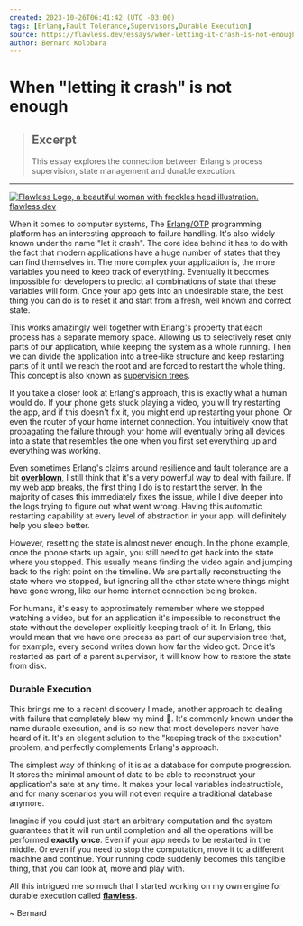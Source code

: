```yaml
---
created: 2023-10-26T06:41:42 (UTC -03:00)
tags: [Erlang,Fault Tolerance,Supervisors,Durable Execution]
source: https://flawless.dev/essays/when-letting-it-crash-is-not-enough/?utm_source=tldrnewsletter
author: Bernard Kolobara
---
```


# When "letting it crash" is not enough

> ## Excerpt
> This essay explores the connection between Erlang's process supervision,
                 state management and durable execution.

---
 [![Flawless Logo, a beautiful woman with freckles head illustration.](https://flawless.dev/img/logo.png) flawless.dev](https://flawless.dev/)

When it comes to computer systems, The [Erlang/OTP](https://www.erlang.org/) programming platform has an interesting approach to failure handling. It's also widely known under the name "let it crash". The core idea behind it has to do with the fact that modern applications have a huge number of states that they can find themselves in. The more complex your application is, the more variables you need to keep track of everything. Eventually it becomes impossible for developers to predict all combinations of state that these variables will form. Once your app gets into an undesirable state, the best thing you can do is to reset it and start from a fresh, well known and correct state.

This works amazingly well together with Erlang's property that each process has a separate memory space. Allowing us to selectively reset only parts of our application, while keeping the system as a whole running. Then we can divide the application into a tree-like structure and keep restarting parts of it until we reach the root and are forced to restart the whole thing. This concept is also known as [supervision trees](https://www.erlang.org/doc/design_principles/des_princ).

If you take a closer look at Erlang's approach, this is exactly what a human would do. If your phone gets stuck playing a video, you will try restarting the app, and if this doesn't fix it, you might end up restarting your phone. Or even the router of your home internet connection. You intuitively know that propagating the failure through your home will eventually bring all devices into a state that resembles the one when you first set everything up and everything was working.

Even sometimes Erlang's claims around resilience and fault tolerance are a bit **[overblown](https://stackoverflow.com/a/26447543)**, I still think that it's a very powerful way to deal with failure. If my web app breaks, the first thing I do is to restart the server. In the majority of cases this immediately fixes the issue, while I dive deeper into the logs trying to figure out what went wrong. Having this automatic restarting capability at every level of abstraction in your app, will definitely help you sleep better.

However, resetting the state is almost never enough. In the phone example, once the phone starts up again, you still need to get back into the state where you stopped. This usually means finding the video again and jumping back to the right point on the timeline. We are partially reconstructing the state where we stopped, but ignoring all the other state where things might have gone wrong, like our home internet connection being broken.

For humans, it's easy to approximately remember where we stopped watching a video, but for an application it's impossible to reconstruct the state without the developer explicitly keeping track of it. In Erlang, this would mean that we have one process as part of our supervision tree that, for example, every second writes down how far the video got. Once it's restarted as part of a parent supervisor, it will know how to restore the state from disk.

### Durable Execution

This brings me to a recent discovery I made, another approach to dealing with failure that completely blew my mind 🤯. It's commonly known under the name durable execution, and is so new that most developers never have heard of it. It's an elegant solution to the "keeping track of the execution" problem, and perfectly complements Erlang's approach.

The simplest way of thinking of it is as a database for compute progression. It stores the minimal amount of data to be able to reconstruct your application's sate at any time. It makes your local variables indestructible, and for many scenarios you will not even require a traditional database anymore.

Imagine if you could just start an arbitrary computation and the system guarantees that it will run until completion and all the operations will be performed **exactly once**. Even if your app needs to be restarted in the middle. Or even if you need to stop the computation, move it to a different machine and continue. Your running code suddenly becomes this tangible thing, that you can look at, move and play with.

All this intrigued me so much that I started working on my own engine for durable execution called **[flawless](https://flawless.dev/)**.

~ Bernard
